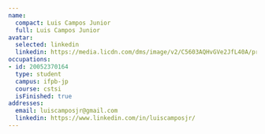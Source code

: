 ```yaml
---
name:
  compact: Luis Campos Junior
  full: Luis Campos Junior
avatar:
  selected: linkedin
  linkedin: https://media.licdn.com/dms/image/v2/C5603AQHvGVe2JfL40A/profile-displayphoto-shrink_400_400/profile-displayphoto-shrink_400_400/0/1580986872997?e=1732752000&v=beta&t=noO9ts9qV0HuFtszIb843smEr7VIO1Hbg1u0zt627xg
occupations:
- id: 20052370164
  type: student
  campus: ifpb-jp
  course: cstsi
  isFinished: true
addresses:
  email: luiscamposjr@gmail.com
  linkedin: https://www.linkedin.com/in/luiscamposjr/
---
```

